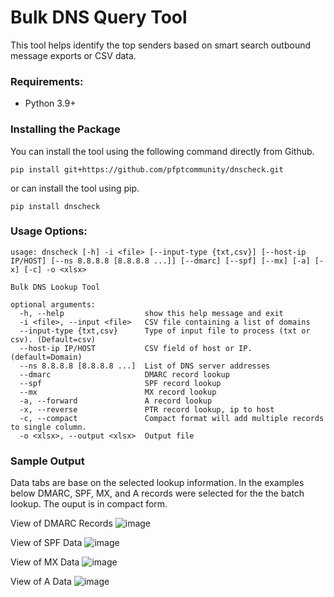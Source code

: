 # Bulk DNS Query Tool

This tool helps identify the top senders based on smart search outbound message exports or CSV data.

### Requirements:

* Python 3.9+

### Installing the Package

You can install the tool using the following command directly from Github.

```
pip install git+https://github.com/pfptcommunity/dnscheck.git
```

or can install the tool using pip.

```
pip install dnscheck
```

### Usage Options:

```
usage: dnscheck [-h] -i <file> [--input-type {txt,csv}] [--host-ip IP/HOST] [--ns 8.8.8.8 [8.8.8.8 ...]] [--dmarc] [--spf] [--mx] [-a] [-x] [-c] -o <xlsx>

Bulk DNS Lookup Tool

optional arguments:
  -h, --help                  show this help message and exit
  -i <file>, --input <file>   CSV file containing a list of domains
  --input-type {txt,csv}      Type of input file to process (txt or csv). (Default=csv)
  --host-ip IP/HOST           CSV field of host or IP. (default=Domain)
  --ns 8.8.8.8 [8.8.8.8 ...]  List of DNS server addresses
  --dmarc                     DMARC record lookup
  --spf                       SPF record lookup
  --mx                        MX record lookup
  -a, --forward               A record lookup
  -x, --reverse               PTR record lookup, ip to host
  -c, --compact               Compact format will add multiple records to single column.
  -o <xlsx>, --output <xlsx>  Output file
```

### Sample Output

Data tabs are base on the selected lookup information. In the examples below DMARC, SPF, MX, and A records were selected for the the batch lookup. The ouput is in compact form.

View of DMARC Records
![image](https://github.com/pfptcommunity/dnscheck/assets/83429267/6ff467fa-42d0-4f8f-8927-d27c8c9d466b)

View of SPF Data
![image](https://github.com/pfptcommunity/dnscheck/assets/83429267/2360b8e0-9c03-46a8-af99-7213d8a458aa)

View of MX Data
![image](https://github.com/pfptcommunity/dnscheck/assets/83429267/a50bbbe4-f787-4112-8df5-9657bf9a24ca)

View of A Data
![image](https://github.com/pfptcommunity/dnscheck/assets/83429267/017ee0fc-7452-4c5e-9956-0424f3c2cc70)


